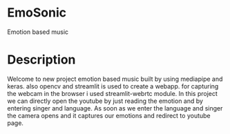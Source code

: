 # EmoSonic
<a>Emotion based music</a>
<a img src="emotion.jpg"/></a>

<h1>Description</h1>
Welcome to new project emotion based music built by using mediapipe and keras. also opencv and streamlit is used to create a webapp. for capturing the webcam in the browser i used streamlit-webrtc module. In this project we can directly open the youtube by just reading the emotion and by entering singer and language. As soon as we enter the language and singer the camera opens and it captures our emotions and redirect to youtube page.
<br><br>
